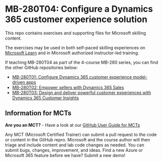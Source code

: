 # MB-280T04: Configure a Dynamics 365 customer experience solution 

This repo contains exercises and supporting files for Microsoft skilling content.

The exercises may be used in both self-paced skilling experiences on [Microsoft Learn](https://learn.microsoft.com) and in Microsoft authorized instructor-led training.

If teaching MB-280T04 as part of the 4-course MB-280 series, you can find the other GitHub repositories below:
- [MB-280T01: Configure Dynamics 365 customer experience model-driven apps](https://github.com/MicrosoftLearning/MB-280T01-Configure-Dynamics-365-customer-experience-model-driven-apps)
- [MB-280T02: Empower sellers with Dynamics 365 Sales](https://github.com/MicrosoftLearning/MB-280T02-Empower-sellers-with-Dynamics-365-Sales-and-Microsoft-365-Copilot-for-Sales)
- [MB-280T03: Design and deliver powerful customer experiences with Dynamics 365 Customer Insights](https://github.com/MicrosoftLearning/MB-280T03-Design-and-deliver-powerful-customer-experiences-with-Dynamics-365-Customer-Insights)

## Information for MCTs

**Are you an MCT?** - Have a look at our [GitHub User Guide for MCTs](https://microsoftlearning.github.io/MCT-User-Guide/)

Any MCT (Microsoft Certified Trainer) can submit a pull request to the code or content in the GitHub repro. Microsoft and the course author will then triage and include content and lab code changes as needed. You can submit bugs, changes, improvement, and ideas. Find a new Azure or Microsoft 365 feature before we have? Submit a new demo!
